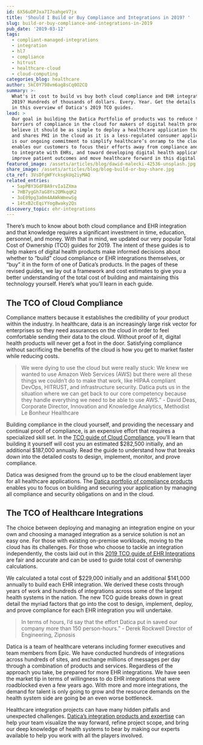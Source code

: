 ```yaml
---
id: 6X56uDPJxa7I7oahgeV7jx
title: 'Should I Build or Buy Compliance and Integrations in 2019? '
slug: build-or-buy-compliance-and-integrations-in-2019
pub_date: '2019-03-12'
tags:
  - compliant-managed-integrations
  - integration
  - hl7
  - compliance
  - hitrust
  - healthcare-cloud
  - cloud-computing
categories_blog: healthcare
author: 5kC0Y798vm6ag8sCq0O2CQ
summary: >-
  What's it cost to build vs buy both cloud compliance and EHR integration in
  2019? Hundreds of thousands of dollars. Every. Year. Get the details and costs
  in this overview of Datica's 2019 TCO guides. 
lead: >
  Our goal in building the Datica Portfolio of products was to reduce the
  barriers of compliance in the cloud for makers of digital health products. We
  believe it should be as simple to deploy a healthcare application that handles
  and shares PHI in the cloud as it is a less-regulated consumer application. It
  is our ongoing commitment to simplify healthcare’s onramp to the cloud that
  enables our customers to focus their efforts away from compliance and the work
  to integrate with EHRs, and toward developing digital health applications that
  improve patient outcomes and move healthcare forward in this digital age. 
featured_image: /assets/articles/blog/dawid-malecki-42536-unsplash.jpg
share_image: /assets/articles/blog/blog-build-or-buy-share.jpg
cta_ref: 3VsDfgWFYcksgkUq2iyMAQ
related_entries:
  - 5apPBY3GdFBA9rvIa1ZXma
  - 7HB7ygGh7aG8Ys2OMkqqK2
  - 3oE09pg3a0m4AAWkWmewSg
  - 14txB2cEqiYYog8waky2Qs
discovery_topic: ehr-integrations
---
```


There’s much to know about both cloud compliance and EHR integration and that knowledge requires a significant investment in time, education, personnel, and money. With that in mind, we updated our very popular Total Cost of Ownership (TCO) guides for 2019. The intent of these guides is to help makers of digital health products make informed decisions about whether to “build” cloud compliance or EHR integrations themselves, or “buy” it in the form of one of Datica’s products. In the pages of these revised guides, we lay out a framework and cost estimates to give you a better understanding of the total cost of building and maintaining this technology yourself. Here’s what you’ll learn in each guide.

## The TCO of Cloud Compliance

Compliance matters because it establishes the credibility of your product within the industry. In healthcare, data is an increasingly large risk vector for enterprises so they need assurances on the cloud in order to feel comfortable sending their data to the cloud. Without proof of it, digital health products will never get a foot in the door. Satisfying compliance without sacrificing the benefits of the cloud is how you get to market faster while reducing costs. 

> We were dying to use the cloud but were really stuck: We knew we wanted to use Amazon Web Services (AWS) but there were all these things we couldn’t do to make that work, like HIPAA compliant DevOps, HITRUST, and infrastructure security. Datica puts us in the situation where we can get back to our core competency because they handle everything we need to be able to use AWS.” - David Deas, Corporate Director, Innovation and Knowledge Analytics, Methodist Le Bonheur Healthcare

Building compliance in the cloud yourself, and providing the necessary and continual proof of compliance, is an expensive effort that requires a specialized skill set. In the [TCO guide of Cloud Compliance](https://datica.com/guide/total-cost-of-ownership-of-cloud-compliance/), you’ll learn that building it yourself will cost you an estimated $282,500 initially, and an additional $187,000 annually. Read the guide to understand how that breaks down into the detailed costs to design, implement, monitor, and prove compliance. 

Datica was designed from the ground up to be the cloud enablement layer for all healthcare applications. The [Datica portfolio of compliance products](https://datica.com/cloud-compliance/) enables you to focus on building and securing your application by managing all compliance and security obligations on and in the cloud. 

## The TCO of Healthcare Integrations

The choice between deploying and managing an integration engine on your own and choosing a managed integration as a service solution is not an easy one. For those with existing on-premise workloads, moving to the cloud has its challenges. For those who choose to tackle an integration independently, the costs laid out in this [2019 TCO guide of EHR Integrations](https://datica.com/guide/total-cost-of-ownership-of-integrations/) are fair and accurate and can be used to guide total cost of ownership calculations. 

We calculated a total cost of $229,000 initially and an additional $141,000 annually to build each EHR integration. We derived these costs through years of work and hundreds of integrations across some of the largest health systems in the nation. The new TCO guide breaks down in great detail the myriad factors that go into the cost to design, implement, deploy, and prove compliance for each EHR integration you will undertake. 

> In terms of hours, I’d say that the effort Datica put in saved our company more than 150 person-hours.” - Derek Rockwell Director of Engineering, Zipnosis

Datica is a team of healthcare veterans including former executives and team members from Epic. We have conducted hundreds of integrations across hundreds of sites, and exchange millions of messages per day through a combination of products and services. Regardless of the approach you take, be prepared for more EHR integrations. We have seen the market tip in terms of willingness to do EHR integrations that were roadblocked even a few years ago. With more and more integrations, the demand for talent is only going to grow and the resource demands on the health system side are going be an even worse bottleneck.

Healthcare integration projects can have many hidden pitfalls and unexpected challenges. [Datica’s integration products and expertise](https://datica.com/ehr-integration/) can help your team visualize the way forward, refine project scope, and bring our deep knowledge of health systems to bear by making our experts available to help you work with all the players involved.

  